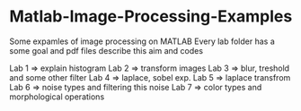 # Matlab-Image-Processing-Examples
Some expamles of image processing  on MATLAB
Every lab folder has a some goal and pdf files describe this aim and codes 

Lab 1 => explain histogram
Lab 2 => transform images 
Lab 3 => blur, treshold and some other filter
Lab 4 => laplace, sobel exp.
Lab 5 => laplace transfrom 
Lab 6 => noise types and filtering this noise
Lab 7 => color types and morphological operations
